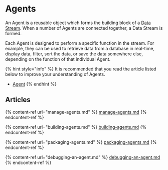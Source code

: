 # Agents

An Agent is a reusable object which forms the building block of a [Data Stream](../../concepts/data-stream/). When a number of Agents are connected together, a Data Stream is formed.&#x20;

Each Agent is designed to perform a specific function in the stream. For example, they can be used to retrieve data from a database in real-time, display data, filter, sort the data, or save the data somewhere else, depending on the function of that individual Agent.

{% hint style="info" %}
It is recommended that you read the article listed below to improve your understanding of Agents.

* [Agent](../../concepts/agent/)
{% endhint %}

## Articles

{% content-ref url="manage-agents.md" %}
[manage-agents.md](manage-agents.md)
{% endcontent-ref %}

{% content-ref url="building-agents.md" %}
[building-agents.md](building-agents.md)
{% endcontent-ref %}

{% content-ref url="packaging-agents.md" %}
[packaging-agents.md](packaging-agents.md)
{% endcontent-ref %}

{% content-ref url="debugging-an-agent.md" %}
[debugging-an-agent.md](debugging-an-agent.md)
{% endcontent-ref %}
